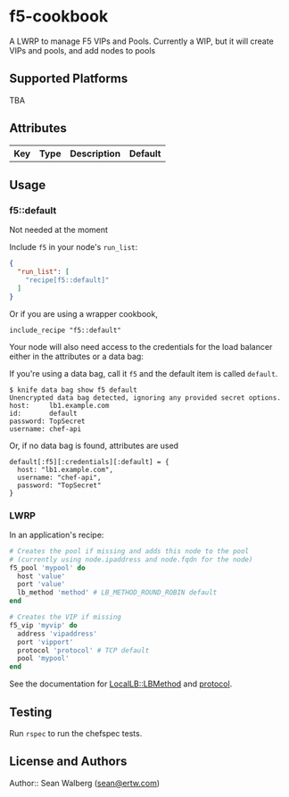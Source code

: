 # f5-cookbook

A LWRP to manage F5 VIPs and Pools. Currently a WIP, but it will create VIPs and pools, and add nodes to pools

## Supported Platforms

TBA

## Attributes

<table>
  <tr>
    <th>Key</th>
    <th>Type</th>
    <th>Description</th>
    <th>Default</th>
  </tr>
</table>

## Usage

### f5::default

Not needed at the moment

Include `f5` in your node's `run_list`:

```json
{
  "run_list": [
    "recipe[f5::default]"
  ]
}
```

Or if you are using a wrapper cookbook,

```
include_recipe "f5::default"
```

Your node will also need access to the credentials for the load balancer either in the attributes or a data bag:

If you're using a data bag, call it `f5` and the default item is called `default`.
```
$ knife data bag show f5 default
Unencrypted data bag detected, ignoring any provided secret options.
host:     lb1.example.com
id:       default
password: TopSecret
username: chef-api
```

Or, if no data bag is found, attributes are used
```
default[:f5][:credentials][:default] = {
  host: "lb1.example.com",
  username: "chef-api",
  password: "TopSecret"
}
```
### LWRP

In an application's recipe:

```Ruby
# Creates the pool if missing and adds this node to the pool
# (currently using node.ipaddress and node.fqdn for the node)
f5_pool 'mypool' do
  host 'value'
  port 'value'
  lb_method 'method' # LB_METHOD_ROUND_ROBIN default
end

# Creates the VIP if missing
f5_vip 'myvip' do
  address 'vipaddress'
  port 'vipport'
  protocol 'protocol' # TCP default
  pool 'mypool'
end
```

See the documentation for [LocalLB::LBMethod](https://devcentral.f5.com/wiki/iControl.LocalLB__LBMethod.ashx) and [protocol](https://devcentral.f5.com/wiki/iControl.Common__ProtocolType.ashx).

## Testing

Run `rspec` to run the chefspec tests.

## License and Authors

Author:: Sean Walberg (<sean@ertw.com>)
